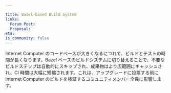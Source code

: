 ```yaml
---

title: Bazel-based Build System
links:
  Forum Post:
  Proposal:
eta:
is_community: false
---
```

Internet Computer のコードベースが大きくなるにつれて、ビルドとテストの時間が長くなります。Bazel ベースのビルドシステムに切り替えることで、不要なビルドステップは自動的にスキップされ、成果物はより広範囲にキャッシュされ、CI 時間は大幅に短縮されます。これは、アップグレードに投票する前にInternet Computer のビルドを検証するコミュニティメンバー全員に影響します。

<!---


As the code base of the Internet Computer grows, build and testing times increase. By switching to a Bazel-based build system, unnecessary build steps are automatically skipped, artifacts can be cached more broadly, and the CI times are significantly reduced. This will affect all community members who verify Internet Computer builds before voting on upgrades.

-->
